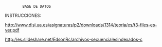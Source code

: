 			BASE DE DATOS

INSTRUCCIONES: 

http://www.dlsi.ua.es/asignaturas/p2/downloads/1314/teoria/es/t3-files-es-ver.pdf


http://es.slideshare.net/EdsonRc/archivos-secuencialesindexados-c
